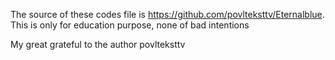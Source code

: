 
The source of these codes file is https://github.com/povlteksttv/Eternalblue. This is only for education purpose, none of bad intentions

My great grateful to the author povlteksttv
